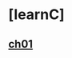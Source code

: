 # [learnC]

## [ch01](./ch01/NOTES.md)


[repo]: https://github.com/PacktPublishing/Learn-C-Programming-Second-Edition
[fork]: https://github.com/tmax818/Learn-C-Programming-Second-Edition
